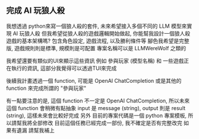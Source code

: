 ## 完成 AI 玩狼人殺

我想透過 python來寫一個狼人殺的套件, 未來希望接入多個不同的 LLM 模型來實現 AI 玩狼人殺
但我希望從狼人殺的遊戲邏輯開始做起, 你能幫我設計一個狼人殺遊戲的基本架構嗎? 包含角色設定, 遊戲流程, 以及勝利條件等
腳色我希望是完整版, 遊戲規則則是標準, 規模則是可配置
專案名稱可以是 LLMWereWolf 之類的

我希望還要有類似的UI來顯示這些資訊 例如 參與玩家 (模型名稱) 和 一些遊戲正在執行的資訊, 這部分我覺得可以透過TUI來完成

後續我計畫透過一個 function, 可能是 OpenAI ChatCompletion 或是其他的 function 來完成所謂的 "參與玩家"

有一點要注意的是, 這個 function 不一定是 OpenAI ChatCompletion, 所以未來這個 function 會稍微有點抽象
input 是 message (string), output 則是 result (string), 這樣未來會比較好完成
另外 目前的專案代碼是一個 python 專案模板, 所以請幫我將全部修改
目前這個任務已經完成一部份, 我不確定是否有完整改完 如果有遺漏 請幫我補上
